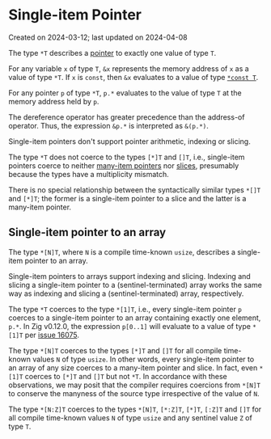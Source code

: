 # Single-item Pointer #

Created on 2024-03-12; last updated on 2024-04-08

The type `*T` describes a [pointer](./pointer.md) to exactly one value of type `T`.

For any variable `x` of type `T`, `&x` represents the memory address of `x` as a value of type `*T`. If `x` is `const`, then `&x` evaluates to a value of type [`*const T`](./const-pointer.md).

For any pointer `p` of type `*T`, `p.*` evaluates to the value of type `T` at the memory address held by `p`.

The dereference operator has greater precedence than the address-of operator. Thus, the expression `&p.*` is interpreted as `&(p.*)`.

Single-item pointers don't support pointer arithmetic, indexing or slicing.

The type `*T` does not coerce to the types `[*]T` and `[]T`, i.e., single-item pointers coerce to neither [many-item pointers](./many-item-pointer.md) nor [slices](./slice.md), presumably because the types have a multiplicity mismatch.

There is no special relationship between the syntactically similar types `*[]T` and `[*]T`; the former is a single-item pointer to a slice and the latter is a many-item pointer.

## Single-item pointer to an array ##

The type `*[N]T`, where `N` is a compile time-known `usize`, describes a single-item pointer to an array.

Single-item pointers to arrays support indexing and slicing. Indexing and slicing a single-item pointer to a (sentinel-terminated) array works the same way as indexing and slicing a (sentinel-terminated) array, respectively.

The type `*T` coerces to the type `*[1]T`, i.e., every single-item pointer `p` coerces to a single-item pointer to an array containing exactly one element, `p.*`. In Zig v0.12.0, the expression `p[0..1]` will evaluate to a value of type `*[1]T` per [issue 16075][ziglang/zig issue 16075].

The type `*[N]T` coerces to the types `[*]T` and `[]T` for all compile time-known values `N` of type `usize`. In other words, every single-item pointer to an array of any size coerces to a many-item pointer and slice. In fact, even `*[1]T` coerces to `[*]T` and `[]T` but not `*T`. In accordance with these observations, we may posit that the compiler requires coercions from `*[N]T` to conserve the manyness of the source type irrespective of the value of `N`.

The type `*[N:Z]T` coerces to the types `*[N]T`, `[*:Z]T`, `[*]T`, `[:Z]T` and `[]T` for all compile time-known values `N` of type `usize` and any sentinel value `Z` of type `T`.

[ziglang/zig issue 16075]: https://github.com/ziglang/zig/issues/16075
